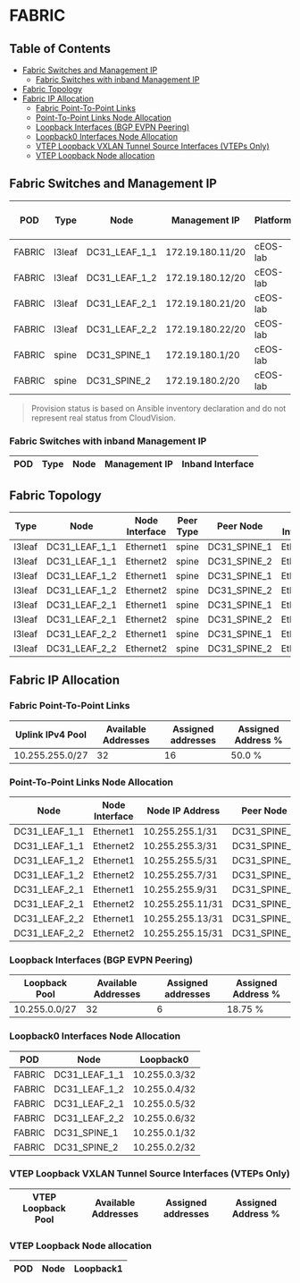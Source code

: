 # FABRIC

## Table of Contents

- [Fabric Switches and Management IP](#fabric-switches-and-management-ip)
  - [Fabric Switches with inband Management IP](#fabric-switches-with-inband-management-ip)
- [Fabric Topology](#fabric-topology)
- [Fabric IP Allocation](#fabric-ip-allocation)
  - [Fabric Point-To-Point Links](#fabric-point-to-point-links)
  - [Point-To-Point Links Node Allocation](#point-to-point-links-node-allocation)
  - [Loopback Interfaces (BGP EVPN Peering)](#loopback-interfaces-bgp-evpn-peering)
  - [Loopback0 Interfaces Node Allocation](#loopback0-interfaces-node-allocation)
  - [VTEP Loopback VXLAN Tunnel Source Interfaces (VTEPs Only)](#vtep-loopback-vxlan-tunnel-source-interfaces-vteps-only)
  - [VTEP Loopback Node allocation](#vtep-loopback-node-allocation)

## Fabric Switches and Management IP

| POD | Type | Node | Management IP | Platform | Provisioned in CloudVision | Serial Number |
| --- | ---- | ---- | ------------- | -------- | -------------------------- | ------------- |
| FABRIC | l3leaf | DC31_LEAF_1_1 | 172.19.180.11/20 | cEOS-lab | Provisioned | - |
| FABRIC | l3leaf | DC31_LEAF_1_2 | 172.19.180.12/20 | cEOS-lab | Provisioned | - |
| FABRIC | l3leaf | DC31_LEAF_2_1 | 172.19.180.21/20 | cEOS-lab | Provisioned | - |
| FABRIC | l3leaf | DC31_LEAF_2_2 | 172.19.180.22/20 | cEOS-lab | Provisioned | - |
| FABRIC | spine | DC31_SPINE_1 | 172.19.180.1/20 | cEOS-lab | Provisioned | - |
| FABRIC | spine | DC31_SPINE_2 | 172.19.180.2/20 | cEOS-lab | Provisioned | - |

> Provision status is based on Ansible inventory declaration and do not represent real status from CloudVision.

### Fabric Switches with inband Management IP

| POD | Type | Node | Management IP | Inband Interface |
| --- | ---- | ---- | ------------- | ---------------- |

## Fabric Topology

| Type | Node | Node Interface | Peer Type | Peer Node | Peer Interface |
| ---- | ---- | -------------- | --------- | ----------| -------------- |
| l3leaf | DC31_LEAF_1_1 | Ethernet1 | spine | DC31_SPINE_1 | Ethernet1 |
| l3leaf | DC31_LEAF_1_1 | Ethernet2 | spine | DC31_SPINE_2 | Ethernet1 |
| l3leaf | DC31_LEAF_1_2 | Ethernet1 | spine | DC31_SPINE_1 | Ethernet2 |
| l3leaf | DC31_LEAF_1_2 | Ethernet2 | spine | DC31_SPINE_2 | Ethernet2 |
| l3leaf | DC31_LEAF_2_1 | Ethernet1 | spine | DC31_SPINE_1 | Ethernet3 |
| l3leaf | DC31_LEAF_2_1 | Ethernet2 | spine | DC31_SPINE_2 | Ethernet3 |
| l3leaf | DC31_LEAF_2_2 | Ethernet1 | spine | DC31_SPINE_1 | Ethernet4 |
| l3leaf | DC31_LEAF_2_2 | Ethernet2 | spine | DC31_SPINE_2 | Ethernet4 |

## Fabric IP Allocation

### Fabric Point-To-Point Links

| Uplink IPv4 Pool | Available Addresses | Assigned addresses | Assigned Address % |
| ---------------- | ------------------- | ------------------ | ------------------ |
| 10.255.255.0/27 | 32 | 16 | 50.0 % |

### Point-To-Point Links Node Allocation

| Node | Node Interface | Node IP Address | Peer Node | Peer Interface | Peer IP Address |
| ---- | -------------- | --------------- | --------- | -------------- | --------------- |
| DC31_LEAF_1_1 | Ethernet1 | 10.255.255.1/31 | DC31_SPINE_1 | Ethernet1 | 10.255.255.0/31 |
| DC31_LEAF_1_1 | Ethernet2 | 10.255.255.3/31 | DC31_SPINE_2 | Ethernet1 | 10.255.255.2/31 |
| DC31_LEAF_1_2 | Ethernet1 | 10.255.255.5/31 | DC31_SPINE_1 | Ethernet2 | 10.255.255.4/31 |
| DC31_LEAF_1_2 | Ethernet2 | 10.255.255.7/31 | DC31_SPINE_2 | Ethernet2 | 10.255.255.6/31 |
| DC31_LEAF_2_1 | Ethernet1 | 10.255.255.9/31 | DC31_SPINE_1 | Ethernet3 | 10.255.255.8/31 |
| DC31_LEAF_2_1 | Ethernet2 | 10.255.255.11/31 | DC31_SPINE_2 | Ethernet3 | 10.255.255.10/31 |
| DC31_LEAF_2_2 | Ethernet1 | 10.255.255.13/31 | DC31_SPINE_1 | Ethernet4 | 10.255.255.12/31 |
| DC31_LEAF_2_2 | Ethernet2 | 10.255.255.15/31 | DC31_SPINE_2 | Ethernet4 | 10.255.255.14/31 |

### Loopback Interfaces (BGP EVPN Peering)

| Loopback Pool | Available Addresses | Assigned addresses | Assigned Address % |
| ------------- | ------------------- | ------------------ | ------------------ |
| 10.255.0.0/27 | 32 | 6 | 18.75 % |

### Loopback0 Interfaces Node Allocation

| POD | Node | Loopback0 |
| --- | ---- | --------- |
| FABRIC | DC31_LEAF_1_1 | 10.255.0.3/32 |
| FABRIC | DC31_LEAF_1_2 | 10.255.0.4/32 |
| FABRIC | DC31_LEAF_2_1 | 10.255.0.5/32 |
| FABRIC | DC31_LEAF_2_2 | 10.255.0.6/32 |
| FABRIC | DC31_SPINE_1 | 10.255.0.1/32 |
| FABRIC | DC31_SPINE_2 | 10.255.0.2/32 |

### VTEP Loopback VXLAN Tunnel Source Interfaces (VTEPs Only)

| VTEP Loopback Pool | Available Addresses | Assigned addresses | Assigned Address % |
| ------------------ | ------------------- | ------------------ | ------------------ |

### VTEP Loopback Node allocation

| POD | Node | Loopback1 |
| --- | ---- | --------- |
